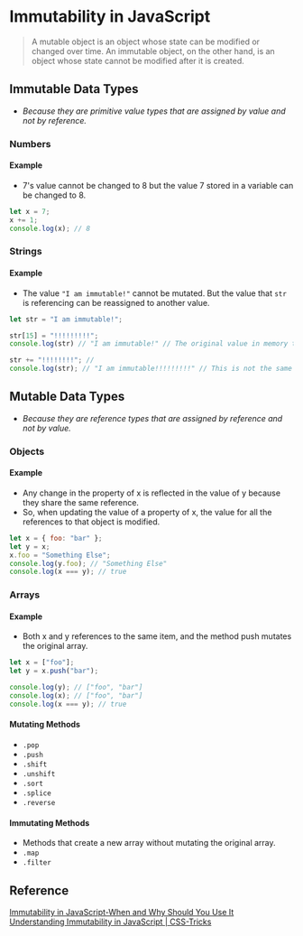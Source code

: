 # Immutability in JavaScript
> A mutable object is an object whose state can be modified or changed over time. An immutable object, on the other hand, is an object whose state cannot be modified after it is created.

## Immutable Data Types
- *Because they are primitive value types that are assigned by value and not by reference.*
### Numbers
#### Example 
- 7's value cannot be changed to 8 but the value 7 stored in a variable can be changed to 8.
```js
let x = 7;
x += 1;
console.log(x); // 8
```
### Strings
#### Example
- The value `"I am immutable!"` cannot be mutated. But the value that `str` is referencing can be reassigned to another value.
```js
let str = "I am immutable!";

str[15] = "!!!!!!!!!";
console.log(str) // "I am immutable!" // The original value in memory that str was pointing to.

str += "!!!!!!!!"; // 
console.log(str); // "I am immutable!!!!!!!!!" // This is not the same value in memory that str was pointing to. It is a whole new value created, and the variable str has changed its pointer from the original value ("I am immutable!") to this value ("I am immutable!!!!!!!!!").
  ```

## Mutable Data Types
- *Because they are reference types that are assigned by reference and not by value.*
### Objects
#### Example
- Any change in the property of x is reflected in the value of y because they share the same reference.
- So, when updating the value of a property of x, the value for all the references to that object is modified.
```js
let x = { foo: "bar" };
let y = x;
x.foo = "Something Else";
console.log(y.foo); // "Something Else"
console.log(x === y); // true
```
### Arrays
#### Example
- Both x and y references to the same item, and the method push mutates the original array.
```js
let x = ["foo"];
let y = x.push("bar");

console.log(y); // ["foo", "bar"]
console.log(x); // ["foo", "bar"]
console.log(x === y); // true
```
#### Mutating Methods
- `.pop`
- `.push`
- `.shift`
- `.unshift`
- `.sort`
- `.splice`
- `.reverse`

#### Immutating Methods
- Methods that create a new array without mutating the original array.
- `.map`
- `.filter`

## Reference
[Immutability in JavaScript-When and Why Should You Use It](https://dzone.com/articles/immutability-in-javascriptwhy-and-when-should-you#:~:text=A%20mutable%20object%20is%20an,modified%20after%20it%20is%20created.&text=In%20JavaScript%2C%20string%20and%20numbers%20are%20immutable%20data%20types.)  
[Understanding Immutability in JavaScript | CSS-Tricks](https://css-tricks.com/understanding-immutability-in-javascript/)
